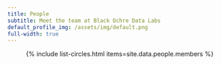```yaml
---
title: People
subtitle: Meet the team at Black Ochre Data Labs
default_profile_img: /assets/img/default.png
full-width: true
---
```

<html>
 <center>
<style>

 .grid { 
  display: grid;
  grid-template-columns: repeat(4, 300px);
  grid-auto-rows: minmax(200px, auto);
  gap: 10px;
  align-items: start;
  margin-top: 1rem;
  margin-left: 4rem;
  margin-right: 4rem;
  word-break: normal;
  position: relative
  }

</style>

<main class="grid">
{% include list-circles.html items=site.data.people.members %}
</main>
 </center>
</html>
